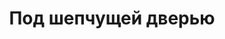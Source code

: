---
draft: false
slug: pod-shepchushchei-dveriu-c0e9ce01
title: Под шепчущей дверью
type: books
params:
  book_title: Под шепчущей дверью
  tags:
    - LGBTQIA+
    - adult
    - audiobook
    - fantasy
    - queer
    - religion
    - romance
  cover: https://images-na.ssl-images-amazon.com/images/S/compressed.photo.goodreads.com/books/1670274962i/63956243.jpg
  isbn: '5041715610'
  goodreads_link: https://www.goodreads.com/book/show/63956243
  authors:
    - T.J. Klune, Альфериан Маклир, Ти Джей Клун
  publication_year: '2022'
  page_count: '416'
  short_book_description: Добро пожаловать на «Переправу Харона».Горячий чай, свежие булочки и щепотка мертвых душ.Когда Жнец пришел забрать Уоллеса с его собственных похорон, тот начал подозревать, что мертв.А когда...
  russian_translation_status: exists
  languages:
    - Русский
  book_description: Добро пожаловать на «Переправу Харона».Горячий чай, свежие булочки и щепотка мертвых душ.Когда Жнец пришел забрать Уоллеса с его собственных похорон, тот начал подозревать, что мертв.А когда Хьюго, владелец необычной чайной лавки, пообещал помочь ему переправиться из одного мира в другой, Уоллес наконец-то понял, что его определенно нет в живых.Но даже после смерти ему не хотелось отказываться от своей земной, пусть и не очень интересной жизни.Ему дают ровно неделю на переход. И Уоллес намерен провести эти семь дней так, как всегда мечтал.
  russian_audioversion: false
---